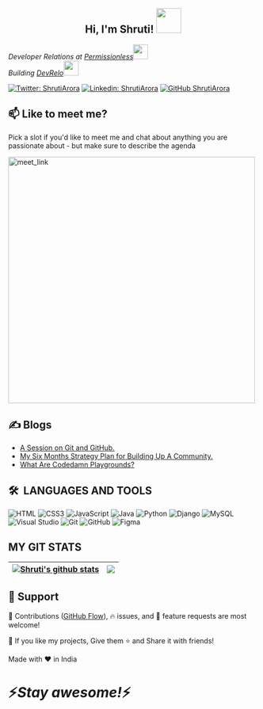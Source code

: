 <h2 align="center"> Hi, I'm Shruti! <img src="https://media.giphy.com/media/mGcNjsfWAjY5AEZNw6/giphy.gif" width="50"></h2>
<p><em>Developer Relations at <a href="http://www.unb.br">Permissionless</a><img src="#" width="30"></br>Building <a href="https://www.thoughtworks.com">DevRelo</a><img src="#" width="30"> 
</em></p>

[![Twitter: ShrutiArora](https://img.shields.io/twitter/follow/shrutiiaroraaa?style=social)](https://twitter.com/shrutiiaroraaa)
[![Linkedin: ShrutiArora](https://img.shields.io/badge/-ShrutiArora-blue?style=flat-square&logo=Linkedin&logoColor=white&link=https://www.linkedin.com/in/shrutiiaroraaa/)](https://www.linkedin.com/in/shrutiiaroraaa/)
[![GitHub ShrutiArora](https://img.shields.io/github/followers/shrutiiaroraaa?label=follow&style=social)](https://github.com/shrutiiaroraaa)

<h2> 📫 Like to meet me? </h2>

Pick a slot if you'd like to meet me and chat about anything you are passionate about - but make sure to describe the agenda

<a href="https://calendly.com/shrutiiaroraaa/30min" target="_blank"><img width="498" alt="meet_link" src="https://user-images.githubusercontent.com/15426564/144297439-f530f383-e73e-41e0-9914-a9b7d3f432e5.png"></a>


## ✍ Blogs
- [A Session on Git and GitHub.](https://dev.to/hackthisfall/a-session-on-git-and-github-hmc)
- [My Six Months Strategy Plan for Building Up A Community.](https://dev.to/shrutiiaroraaa/my-six-months-strategy-plan-for-building-a-community-1736)
- [What Are Codedamn Playgrounds?](https://happycoding17.hashnode.dev/what-are-codedamn-playgrounds)




## 🛠 &nbsp;LANGUAGES AND TOOLS
![HTML](https://img.shields.io/badge/html%20-%23E34F26.svg?&style=for-the-badge&logo=html5&logoColor=white)
![CSS3](https://img.shields.io/badge/css3-%231572B6.svg?style=for-the-badge&logo=css3&logoColor=white)
![JavaScript](https://img.shields.io/badge/javascript-%23323330.svg?style=for-the-badge&logo=javascript&logoColor=%23F7DF1E)
![Java](https://img.shields.io/badge/java-%23ED8B00.svg?style=for-the-badge&logo=java&logoColor=white)
![Python](https://img.shields.io/badge/python%20-%23E34F26.svg?&style=for-the-badge&logo=python&ogoColor=white)
![Django](https://img.shields.io/badge/django-%23092E20.svg?style=for-the-badge&logo=django&logoColor=white)
![MySQL](https://img.shields.io/badge/mysql-%2300f.svg?style=for-the-badge&logo=mysql&logoColor=white)
![Visual Studio](https://img.shields.io/badge/Visual%20Studio-5C2D91.svg?style=for-the-badge&logo=visual-studio&logoColor=white)
![Git](https://img.shields.io/badge/git-%23F05033.svg?style=for-the-badge&logo=git&logoColor=white)
![GitHub](https://img.shields.io/badge/github-%23121011.svg?style=for-the-badge&logo=github&logoColor=white)
![Figma](https://img.shields.io/badge/figma-%23F24E1E.svg?style=for-the-badge&logo=figma&logoColor=white)

## MY GIT STATS
| <a href="https://github.com/shrutiiaroraaa/github-readme-stats"><img align="center" src="https://github-readme-stats.vercel.app/api?username=shrutiiaroraaa&show_icons=true&include_all_commits=true&theme=buefy&hide_border=true" alt="Shruti's github stats" /></a> | <a href="https://github.com/shrutiiaroraaa/github-readme-stats"><img align="center" src="https://github-readme-stats.vercel.app/api/top-langs/?username=shrutiiaroraaa&layout=compact&theme=buefy&hide_border=true" /></a> |
| ------------- | ------------- |

<h2>🤝 Support</h2>

<p>🎀 Contributions (<a href="https://guides.github.com/introduction/flow" title="GitHub flow">GitHub Flow</a>), 🔥 issues, and 🥮 feature requests are most welcome!</p>

<p>💙 If you like my projects, Give them ⭐ and Share it with friends!</p>
</p>
<p>Made with ❤️ in India</p>

<h1>⚡️<i>Stay awesome!</i>⚡️</h1>








